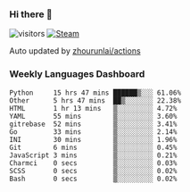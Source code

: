 ### Hi there 👋

![visitors](https://visitor-badge.glitch.me/badge?page_id=zhourunlai)
[![Steam](https://img.shields.io/badge/dynamic/json?label=Steam&query=%24.data.totalSubs&url=https%3A%2F%2Fapi.spencerwoo.com%2Fsubstats%2F%3Fsource%3DsteamGames%26queryKey%3D76561198285156854&suffix=%20Games&logo=steam&labelColor=134375&color=0b1a37&longCache=true)](http://steamcommunity.com/profiles/76561198285156854)

Auto updated by <a href="https://github.com/zhourunlai/zhourunlai/actions" target="_blank">zhourunlai/actions</a>

### Weekly Languages Dashboard

<!--PART:wakatime-->
```text
Python     15 hrs 47 mins ██████▒░░░ 61.06%
Other      5 hrs 47 mins  ██▒░░░░░░░ 22.38%
HTML       1 hr 13 mins   ▒░░░░░░░░░ 4.72%
YAML       55 mins        ▒░░░░░░░░░ 3.60%
gitrebase  52 mins        ▒░░░░░░░░░ 3.41%
Go         33 mins        ▒░░░░░░░░░ 2.14%
INI        30 mins        ▒░░░░░░░░░ 1.96%
Git        6 mins         ▒░░░░░░░░░ 0.45%
JavaScript 3 mins         ▒░░░░░░░░░ 0.21%
Charmci    0 secs         ▒░░░░░░░░░ 0.03%
SCSS       0 secs         ▒░░░░░░░░░ 0.02%
Bash       0 secs         ▒░░░░░░░░░ 0.02%
```
<!--PART:wakatime-->
